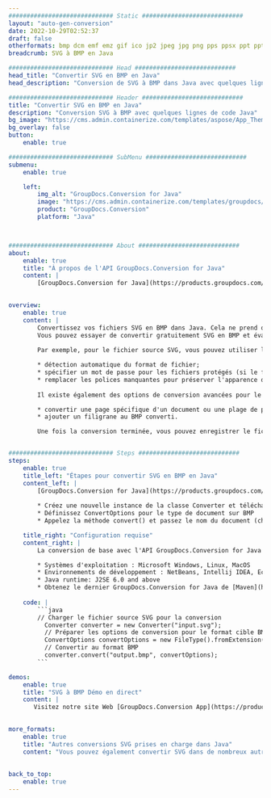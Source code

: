 ```yaml
---
############################# Static ############################
layout: "auto-gen-conversion"
date: 2022-10-29T02:52:37
draft: false
otherformats: bmp dcm emf emz gif ico jp2 jpeg jpg png pps ppsx ppt pptx psb psd svg svgz tga tif tiff webp wmf wmz
breadcrumb: SVG à BMP en Java

############################# Head ############################
head_title: "Convertir SVG en BMP en Java"
head_description: "Conversion de SVG à BMP dans Java avec quelques lignes de code. Convertissez plus de 160 formats de fichiers à l'aide de l'API de conversion de documents GroupDocs pour Java"

############################# Header ############################
title: "Convertir SVG en BMP en Java"
description: "Conversion SVG à BMP avec quelques lignes de code Java"
bg_image: "https://cms.admin.containerize.com/templates/aspose/App_Themes/V3/images/bg/header1.png"
bg_overlay: false
button:
    enable: true

############################# SubMenu ############################
submenu:
    enable: true

    left:
        img_alt: "GroupDocs.Conversion for Java"
        image: "https://cms.admin.containerize.com/templates/groupdocs/images/product-logos/90x90-noborder/groupdocs-conversion-java.png"
        product: "GroupDocs.Conversion"
        platform: "Java"



############################# About ############################
about:
    enable: true
    title: "À propos de l'API GroupDocs.Conversion for Java"
    content: |
        [GroupDocs.Conversion for Java](https://products.groupdocs.com/conversion/java/) est une API de conversion de format de fichier avancée pour la conversion entre les formats d'image et de document populaires tels que Microsoft Office, OpenDocument, PDF, HTML, e-mail, CAO. et bien plus encore avec seulement quelques lignes de code. L'API native détecte automatiquement les formats des documents originaux et propose de nombreuses options de personnalisation des documents convertis. Outre la fonction d'extraction d'informations d'un document, il prend également en charge la mise en cache des résultats de conversion sur le disque local par défaut. Cependant, tout type de stockage de cache peut être pris en charge en implémentant les interfaces appropriées - Amazon S3, Dropbox, Google Drive, Windows Azure, Reddis ou tout autre.
    

overview:
    enable: true
    content: |
        Convertissez vos fichiers SVG en BMP dans Java. Cela ne prend que quelques lignes de code Java sur n'importe quelle plate-forme de votre choix, telle que Windows, Linux, macOS.
        Vous pouvez essayer de convertir gratuitement SVG en BMP et évaluer la qualité des résultats de conversion. En plus des scripts de conversion de fichiers simples, vous pouvez essayer des options plus sophistiquées pour charger le fichier source SVG et stocker la sortie BMP. 
        
        Par exemple, pour le fichier source SVG, vous pouvez utiliser les options de chargement suivantes :

        * détection automatique du format de fichier;
        * spécifier un mot de passe pour les fichiers protégés (si le format de fichier le prend en charge);
        * remplacer les polices manquantes pour préserver l'apparence du document.
        
        Il existe également des options de conversion avancées pour le fichier BMP :

        * convertir une page spécifique d'un document ou une plage de pages;
        * ajouter un filigrane au BMP converti.

        Une fois la conversion terminée, vous pouvez enregistrer le fichier BMP dans votre chemin de fichier local ou dans un stockage tiers tel que FTP, Amazon S3, Google Drive, Dropbox, etc. Veuillez noter - pour convertir SVG à BMP, vous n'avez pas besoin d'installer de logiciel supplémentaire, tel que MS Office, Open Office, Adobe Acrobat Reader, etc.


############################# Steps ############################
steps:
    enable: true
    title_left: "Étapes pour convertir SVG en BMP en Java"
    content_left: |
        [GroupDocs.Conversion for Java](https://products.groupdocs.com/conversion/java/) permet aux développeurs de convertir facilement le fichier SVG en BMP avec quelques lignes de code.
        
        * Créez une nouvelle instance de la classe Converter et téléchargez le fichier SVG avec le chemin complet
        * Définissez ConvertOptions pour le type de document sur BMP
        * Appelez la méthode convert() et passez le nom du document (chemin complet) et le format (BMP) en tant que paramètre

    title_right: "Configuration requise"
    content_right: |
        La conversion de base avec l'API GroupDocs.Conversion for Java peut être effectuée avec seulement quelques lignes de code. Nos API sont prises en charge sur toutes les principales plates-formes et systèmes d'exploitation. Avant d'exécuter le code ci-dessous, assurez-vous que les prérequis suivants sont installés sur votre système.

        * Systèmes d'exploitation : Microsoft Windows, Linux, MacOS
        * Environnements de développement : NetBeans, Intellij IDEA, Eclipse, etc.
        * Java runtime: J2SE 6.0 and above
        * Obtenez le dernier GroupDocs.Conversion for Java de [Maven](https://repository.groupdocs.com/webapp/#/artifacts/browse/tree/General/repo/com/groupdocs/groupdocs-conversion)
         
    code: |
        ```java    
        // Charger le fichier source SVG pour la conversion
          Converter converter = new Converter("input.svg");
          // Préparer les options de conversion pour le format cible BMP
          ConvertOptions convertOptions = new FileType().fromExtension("bmp").getConvertOptions();
          // Convertir au format BMP
          converter.convert("output.bmp", convertOptions);
        ```

demos:
    enable: true
    title: "SVG à BMP Démo en direct"
    content: |
       Visitez notre site Web [GroupDocs.Conversion App](https://products.groupdocs.app/conversion/family) et essayez la conversion SVG à BMP maintenant. La démo gratuite présente les avantages suivants
          

more_formats:
    enable: true
    title: "Autres conversions SVG prises en charge dans Java"
    content: "Vous pouvez également convertir SVG dans de nombreux autres formats de fichiers. Veuillez consulter la liste ci-dessous."
       
       
back_to_top:
    enable: true
---
```

